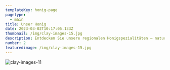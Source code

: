```yaml
---
templateKey: honig-page
pagetype:
  - main
title: Unser Honig
date: 2023-03-02T10:17:05.133Z
thumbnail: /img/clay-images-15.jpg
description: Entdecken Sie unsere regionalen Honigspezialitäten – naturbelassen, handwerklich gewonnen und voller Charakter. Jeder Honig erzählt die Geschichte unserer Bienen und der Blütenvielfalt rund um Dudweiler.
number: 2
featuredimage: /img/clay-images-15.jpg
---
```


![clay-images-11](/img/teaser2.png)
